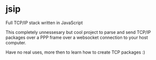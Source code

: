 # jsip
Full TCP/IP stack written in JavaScript

This completely unnessesary but cool project to parse and send TCP/IP packages over a PPP frame over a websocket connection to your host computer.

Have no real uses, more then to learn how to create TCP packages :)
